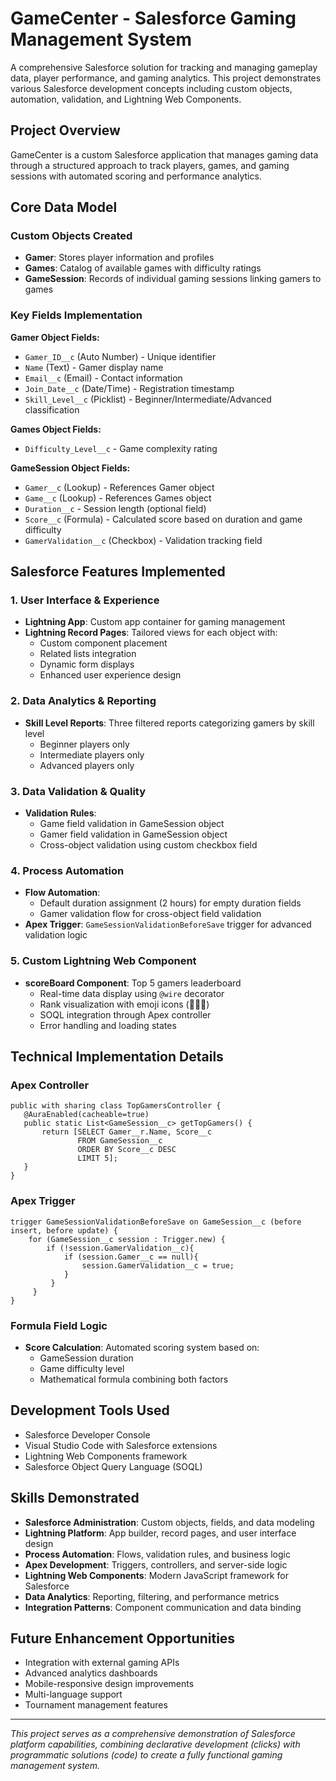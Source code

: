 # GameCenter - Salesforce Gaming Management System

A comprehensive Salesforce solution for tracking and managing gameplay data, player performance, and gaming analytics. This project demonstrates various Salesforce development concepts including custom objects, automation, validation, and Lightning Web Components.

## Project Overview

GameCenter is a custom Salesforce application that manages gaming data through a structured approach to track players, games, and gaming sessions with automated scoring and performance analytics.

## Core Data Model

### Custom Objects Created
- **Gamer**: Stores player information and profiles
- **Games**: Catalog of available games with difficulty ratings
- **GameSession**: Records of individual gaming sessions linking gamers to games

### Key Fields Implementation

**Gamer Object Fields:**
- `Gamer_ID__c` (Auto Number) - Unique identifier
- `Name` (Text) - Gamer display name
- `Email__c` (Email) - Contact information
- `Join_Date__c` (Date/Time) - Registration timestamp
- `Skill_Level__c` (Picklist) - Beginner/Intermediate/Advanced classification

**Games Object Fields:**
- `Difficulty_Level__c` - Game complexity rating

**GameSession Object Fields:**
- `Gamer__c` (Lookup) - References Gamer object
- `Game__c` (Lookup) - References Games object
- `Duration__c` - Session length (optional field)
- `Score__c` (Formula) - Calculated score based on duration and game difficulty
- `GamerValidation__c` (Checkbox) - Validation tracking field

## Salesforce Features Implemented

### 1. User Interface & Experience
- **Lightning App**: Custom app container for gaming management
- **Lightning Record Pages**: Tailored views for each object with:
  - Custom component placement
  - Related lists integration
  - Dynamic form displays
  - Enhanced user experience design

### 2. Data Analytics & Reporting
- **Skill Level Reports**: Three filtered reports categorizing gamers by skill level
  - Beginner players only
  - Intermediate players only  
  - Advanced players only

### 3. Data Validation & Quality
- **Validation Rules**: 
  - Game field validation in GameSession object
  - Gamer field validation in GameSession object
  - Cross-object validation using custom checkbox field

### 4. Process Automation
- **Flow Automation**: 
  - Default duration assignment (2 hours) for empty duration fields
  - Gamer validation flow for cross-object field validation
- **Apex Trigger**: `GameSessionValidationBeforeSave` trigger for advanced validation logic

### 5. Custom Lightning Web Component
- **scoreBoard Component**: Top 5 gamers leaderboard
  - Real-time data display using `@wire` decorator
  - Rank visualization with emoji icons (🥇🥈🥉)
  - SOQL integration through Apex controller
  - Error handling and loading states

## Technical Implementation Details

### Apex Controller
```apex
public with sharing class TopGamersController {
   @AuraEnabled(cacheable=true)
   public static List<GameSession__c> getTopGamers() {
       return [SELECT Gamer__r.Name, Score__c
               FROM GameSession__c
               ORDER BY Score__c DESC
               LIMIT 5];
   }
}
```

### Apex Trigger
```apex
trigger GameSessionValidationBeforeSave on GameSession__c (before insert, before update) {
    for (GameSession__c session : Trigger.new) {
        if (!session.GamerValidation__c){
            if (session.Gamer__c == null){
                session.GamerValidation__c = true;
            }
         }
     }
}
```

### Formula Field Logic
- **Score Calculation**: Automated scoring system based on:
  - GameSession duration
  - Game difficulty level
  - Mathematical formula combining both factors

## Development Tools Used
- Salesforce Developer Console
- Visual Studio Code with Salesforce extensions
- Lightning Web Components framework
- Salesforce Object Query Language (SOQL)

## Skills Demonstrated
- **Salesforce Administration**: Custom objects, fields, and data modeling
- **Lightning Platform**: App builder, record pages, and user interface design
- **Process Automation**: Flows, validation rules, and business logic
- **Apex Development**: Triggers, controllers, and server-side logic
- **Lightning Web Components**: Modern JavaScript framework for Salesforce
- **Data Analytics**: Reporting, filtering, and performance metrics
- **Integration Patterns**: Component communication and data binding

## Future Enhancement Opportunities
- Integration with external gaming APIs
- Advanced analytics dashboards
- Mobile-responsive design improvements
- Multi-language support
- Tournament management features

---

*This project serves as a comprehensive demonstration of Salesforce platform capabilities, combining declarative development (clicks) with programmatic solutions (code) to create a fully functional gaming management system.*
